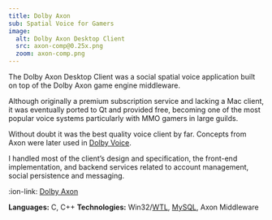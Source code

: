 ```yaml
---
title: Dolby Axon
sub: Spatial Voice for Gamers
image:
  alt: Dolby Axon Desktop Client
  src: axon-comp@0.25x.png
  zoom: axon-comp.png
---
```


The Dolby Axon Desktop Client was a social spatial voice application built on top of the Dolby Axon game engine middleware.

Although originally a premium subscription service and lacking a Mac client, it was eventually ported to Qt and provided free, becoming one of the most popular voice systems particularly with MMO gamers in large guilds.

Without doubt it was the best quality voice client by far. Concepts from Axon were later used in [Dolby Voice](#voice).

I handled most of the client’s design and specification, the front-end implementation, and backend services related to account management, social persistence and messaging.

:ion-link: [Dolby Axon][axon]

**Languages:** C, C++
**Technologies:** Win32/[WTL][wtl], [MySQL][mysql], Axon Middleware

[axon]:https://axon.dolby.com/

[wtl]:https://sourceforge.net/projects/wtl/
[mysql]:http://dev.mysql.com/
